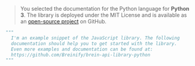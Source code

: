 <blockquote class="lang-specific python">
<p>You selected the documentation for the Python language for <b>Python 3</b>.
The library is deployed under the MIT License and is available as an <a href="https://github.com/Breinify/brein-api-library-python">open-source project</a>
on GitHub.</p>
</blockquote>

>
```python
"""
  I'm an example snippet of the JavaScript library. The following
  documentation should help you to get started with the library.
  Even more examples and documentation can be found at:
  https://github.com/Breinify/brein-api-library-python
"""
```